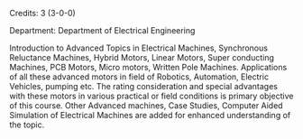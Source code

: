 Credits: 3 (3-0-0)

Department: Department of Electrical Engineering

Introduction to Advanced Topics in Electrical Machines, Synchronous Reluctance Machines, Hybrid Motors, Linear Motors, Super conducting Machines, PCB Motors, Micro motors, Written Pole Machines. Applications of all these advanced motors in field of Robotics, Automation, Electric Vehicles, pumping etc. The rating consideration and special advantages with these motors in various practical or field conditions is primary objective of this course. Other Advanced machines, Case Studies, Computer Aided Simulation of Electrical Machines are added for enhanced understanding of the topic.